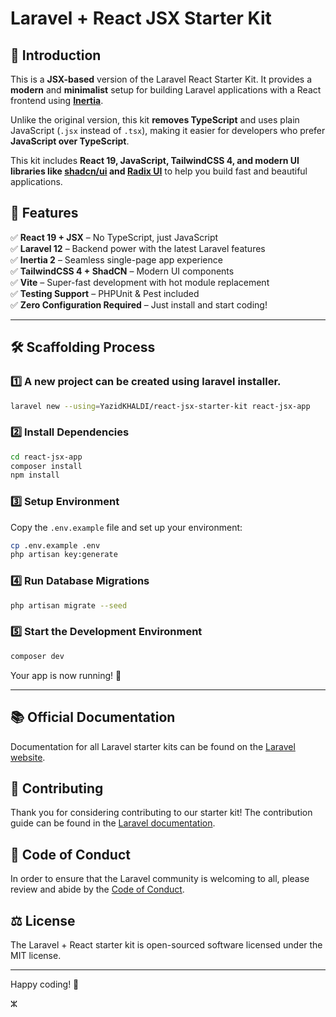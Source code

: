 # Laravel + React JSX Starter Kit  

## 🚀 Introduction  

This is a **JSX-based** version of the Laravel React Starter Kit. It provides a **modern** and **minimalist** setup for building Laravel applications with a React frontend using **[Inertia](https://inertiajs.com)**.  

Unlike the original version, this kit **removes TypeScript** and uses plain JavaScript (`.jsx` instead of `.tsx`), making it easier for developers who prefer **JavaScript over TypeScript**.  

This kit includes **React 19, JavaScript, TailwindCSS 4, and modern UI libraries like [shadcn/ui](https://ui.shadcn.com) and [Radix UI](https://www.radix-ui.com)** to help you build fast and beautiful applications.



## 🎯 Features  

✅ **React 19 + JSX** – No TypeScript, just JavaScript  
✅ **Laravel 12** – Backend power with the latest Laravel features  
✅ **Inertia 2** – Seamless single-page app experience  
✅ **TailwindCSS 4 + ShadCN** – Modern UI components  
✅ **Vite** – Super-fast development with hot module replacement  
✅ **Testing Support** – PHPUnit & Pest included  
✅ **Zero Configuration Required** – Just install and start coding!  

---

## 🛠 Scaffolding Process
### 1️⃣ **A new project can be created using laravel installer.**  
```bash
laravel new --using=YazidKHALDI/react-jsx-starter-kit react-jsx-app
```

### 2️⃣ **Install Dependencies**  
```bash
cd react-jsx-app
composer install
npm install
```
### 3️⃣ **Setup Environment**  
Copy the `.env.example` file and set up your environment:  
```bash
cp .env.example .env
php artisan key:generate
```

### 4️⃣ **Run Database Migrations**  
```bash
php artisan migrate --seed
```

### 5️⃣ **Start the Development Environment**
```bash
composer dev
```

Your app is now running! 🎉  

---

## 📚 Official Documentation

Documentation for all Laravel starter kits can be found on the [Laravel website](https://laravel.com/docs/starter-kits).

## 🤝 Contributing

Thank you for considering contributing to our starter kit! The contribution guide can be found in the [Laravel documentation](https://laravel.com/docs/contributions).

## 📜 Code of Conduct

In order to ensure that the Laravel community is welcoming to all, please review and abide by the [Code of Conduct](https://laravel.com/docs/contributions#code-of-conduct).

## ⚖️ License

The Laravel + React starter kit is open-sourced software licensed under the MIT license.

---

Happy coding! 🚀

ⵣ